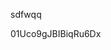 sdfwqq















































































01Uco9gJBIBiqRu6Dx
